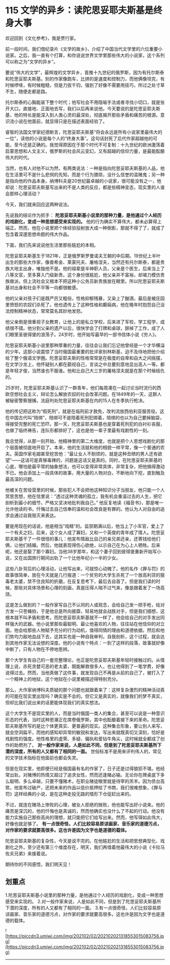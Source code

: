 # 115 文学的异乡：读陀思妥耶夫斯基是终身大事

欢迎回到《文化参考》，我是贾行家。

前一段时间，我们借纪录片《文学的故乡》，介绍了中国当代文学里的六位重要小说家。之后，我一直有个打算，和你说说世界文学里那些伟大的小说家，这个系列可以称之为“文学的异乡”。

要说“伟大的文学”，最辉煌的文学异乡，首推十九世纪的俄罗斯，因为有托尔斯泰和陀思妥耶夫斯基。别的作家像跑车，比拼的是速度和控制力，而他俩像坦克，有时候啰嗦，有时候粗糙，但是力拔千钧，强到了好像不需要用技巧，所过之处寸草不生，随便走都是路。

托尔斯泰的心胸能装下整个时代；他写社会不用隐喻手法或者寻找小切口，就是张开大口，直接地、正面地去写，我们以后再来说他。今天要说的是陀思妥耶夫斯基，他的特长是能深入到人类心灵的最深处，彻底揭开那些矛盾和痛苦的根源。意识流小说在他面前，就显得只是在描述表面经验了。

睿智的法国文学家纪德断言，陀思妥耶夫斯基“将会永远是所有小说家里最伟大的一位”，读他的小说是每个人的“终身大事”。这句话封死了后代作家超越他的可能，至今还是正确的。我觉得原因在于那个时代不可复制：十九世纪的欧洲激荡着启蒙思想和人文主义，俄罗斯的社会风云变幻，又有超越的信仰力量，是最能酝酿伟大的时代。

当然，也有人对他不以为然，有两类说法：一种是指向陀思妥耶夫斯基的人品，他在生活里可不是什么悲悯的先知，而是个行为猥琐，没什么信誉的滥赌鬼；另一种是指向他的作品本身。纳博科夫是20世纪最卓越的小说家，很可能没有之一，他却说：陀思妥耶夫斯基写出来的不是人类的反应，都是些精神变态，现实里的人谁会那样心理活动？

今天，我们就来回应这两种说法。

先说我的结论作为抓手： **陀思妥耶夫斯基小说里的那种力量，是他通过个人经历的戏剧化，变成一种思想感受来实现的。** 他的行为确实不算伟大，都未必算得上端正。然而，他在小说里把个体经验投射放大成一种倒影，那就不得了了，就成了包含着深邃思想命题的伟大作品。

下面，我们先来说说他生活里那些尴尬的本相。

陀思妥耶夫斯基生于1821年，正是俄罗斯罗曼诺夫王朝的中后期。19世纪上半叶出生的那些大作家，像普希金、莱蒙托夫、屠格涅夫，当然还有托尔斯泰，都是贵族大地主出身，唯独他不是。他的祖辈是半神职人员，父亲是个医生，后来当上了八等文官，至多算入门级新贵。这个身份很尴尬，他父亲并不富裕，却竭力模仿贵族做派，但上流社会又根本不把这种小公务员新贵族放在眼里。所以陀思妥耶夫斯基对出身和社会不平等一向都很敏感。

他的父亲对孩子们是既严厉又粗俗，性格抑郁残暴，又染上了酗酒，最后是被庄园里愤怒的农奴们杀死了。他也遗传上了这种性格和癫痫病，他在晚年时抱怨自己没法控制精神状态，常常莫名其妙地发怒。

他父亲倒是很重视子女教育，让他上的是私立学校，后来进了军校，学工程学，成绩很不错。他分到父亲的遗产以后，很快学会了打牌和桌球，辞掉了工作，成了人们眼里圣彼得堡的浪荡子。24岁时，他开始写最早的一部书信体小说《穷人》。

陀思妥耶夫斯基小说里那种厚重的力量，往往会让我们忘记他曾经是一个才华横溢的少年。这部小说震惊了当时俄国最重要的批评家别林斯基，迫不及待地把他介绍给了整个俄语文学圈。陀思妥耶夫斯的性格常常是在极度的自卑和自大之间摇摆，在文学沙龙上，他怀疑别人都在藐视自己，言谈之中总要刻意地显出高人一等。都是年轻才俊，当然谁也不服谁。他和比自己大三岁的屠格涅夫就是在那个时候结仇的。

25岁时，陀思妥耶夫斯基认识了一群青年，他们每周凑在一起讨论当时流行的西欧空想社会主义，辩论怎么解放农奴的社会改革问题。在1849年的一天，这群人被秘密警察搜捕，法庭判处陀思妥耶夫斯基在内的15人在冬季执行枪决。

他的传记把这称为“假死刑”，就是在临刑前才赦免，改判流放西伯利亚服苦役。这在中国古代叫“陪绑”，陪绑可不是陪着死刑犯绑着，陪绑的也以为自己要掉脑袋，得接受完整的死亡恐吓。那一天，陀思妥耶夫斯基也是穿着死刑犯的白衬衫丧服，也做了临终祷告，连队形都排好了，这也是他一辈子里最有戏剧性的一刻。

我总觉得，从那一刻开始，他精神里的第二大维度，也就是把个人思想戏剧化的那个层面被彻底地开启了。本来，他的生活就和他的相貌一样平常，像一个普通的农夫。英国作家毛姆甚至挖苦他：“最让女人不耐烦的，就是这种丑陋的男人还有欲望”——这话可是真够毒辣的，问题是这话又是真的。同时，在陀思妥耶夫斯基的心底，哪怕是最平常的抽象想法，也可以变得非常具体，非常复杂，把他搞得激动不已。他会添加上一段具体的故事，用大量的人物对白，不断地向下挖，直到触及最高深的问题。

他被关在苦役营里的时候，那些犯人不会把他这种知识分子当朋友，他只能一个人冥思苦想，他在信里说：“透过这种灵魂的孤立，我有机会重温过去的人生，把它剖析到最小的细节，严格又坚决地批判我自己。” 他反复地读《福音书》，那是唯一允许他读的书，忏悔过去自己信奉的温和社会改良是有罪的。他认为人对自由的追求会通过自我毁灭来表达。

要是用现在的话说，他是相当“戏精”的。监禁期满以后，他当上了小军官，爱上了一个有夫之妇，后来，这个女人成了寡妇，又和一个英俊的青年成了情人。陀思妥耶夫斯基干了一件很怪的事儿：他宣布情敌比自己的亲兄弟还亲，还寄钱给他们俩，让他们结婚。然后，他就表现得伤心欲绝，以示自己在为心上人牺牲。后来呢，他还是娶了那个寡妇。当他38岁那年，和这个妻子回到彼得堡重新开始写小说，又在出国旅行期间出轨了一个比他年纪小一半的少女。

这些八卦背后的心理活动，让他写出来，可就惊心动魄了。他的名作《罪与罚》的故事很简单，放在今天就是几行报道：一个贫穷的大学生杀死了一个放高利贷的狠毒老太婆，禁不住良知的折磨，在反复思考下，最后去自首了。但是我们读的时候，那些对具体场景和心理的刻画，真是压得人喘不过气来，像是跟着发了一场高烧。

这是怎么做到的？一般作家写自己不认同的人或观念，会给自己发一把手枪，给对方发一只苍蝇拍，于是他总是所向披靡，轻易地就会战胜对手，但是我们细想，这根本就不叫矛盾和思考。而陀思妥耶夫斯基就不一样了，他会给自己的对手发出同样强大的武器。他小说里那些最聪明、最让他喜欢的人物，往往站在他信仰的对立面。他会给那些人物赋予充分的行为动机，值得同情的理由和道德依据。然后和他们势均力敌地血战下去，这其实也是一种自我审判，自我剖析，这个过程，就会达到其他作家无法设想的深度。他的小说有个特点：一到了这样的段落，故事就好像中断了，只有人物在不停地思辨。

那个大学生有自己的一套完整理论，也正是陀思妥耶夫斯基年轻时接触过的。从情理上说，杀死贪婪可恶的老太婆，既能解救很多人，也让他得到了一笔学费，好像说得过去。然而，当他真做了这件事，就发现自己不再是从前的自己了，被打入了一个精神上的地狱，这个地狱在小说里被描述得特别充分。

那么，大作家纳博科夫质疑的那个问题也就跟着来了：这样复杂激烈的精神活动真的可能在现实里出现吗？确实是不会的。但它又是真实的，就像我们的梦不真实，但却比我们说出来的话更能体现我们的真实想法。

这个大学生不是现实里的人，而是当时俄国一类人的集合，甚至可以说是一种意识形态的代表，当时这种思潮正在席卷俄罗斯，其中也酝酿着接下来的革命。陀思妥耶夫斯基所写的是比个体更真实、更普遍的现实。这种集合形象，要让别人来写，就会空洞扁平，而他的感知却异常的敏锐和发达，写出来就既真切又深刻，恰好是戏剧性的强度。他性格里的虚荣、多疑、偏执和爱钻牛角尖，这时候就全都成了创作的助燃剂了。 **对一般作家来说，人是如此不同，但是到了陀思妥耶夫斯基所下潜的深度，所有的人又都有了相同的一面。** 世俗标准不是用来评判伟人的，常见的文学技术指标在他面前也都会失灵。

但是在现实里，他即便已经是俄国最有名的作家了，日子还是过得狼狈不堪。他经常出轨，对赌博的热情又超过了追求女性，然而还逢赌必输。无论你在牌桌底下多么聪明、多么卓越，只要不懂赌术，在职业赌徒眼里就是待宰的羔羊。因为债台高筑，他宣布过破产，还把未来的作品以低价抵押给了书商，我们很难想象，《罪与罚》这样经典的小说，是在这种走投无路的情形下仓促赶出来的。

不过，就连在赌场上惨败的心理，被女人拒绝的挫败，他也能写出好小说来。他的痛苦是深沉的，他的忏悔也是真诚的，然而他确实也没什么了不起的行动。他没有能力实施自己那些高尚的理想，就只能把它们给写出来。然而，他写得如此伟大，好像也就足够了。 **有一点很奇怪，人们比较容易原谅画家、音乐家的道德污点，对作家的要求就要高很多。这也许是因为文字也是道德的载体。**

陀思妥耶夫斯基的复杂性，今天是说不完的。在他尴尬的生活和把思想典型化、戏剧化之外，至少还有第三个维度存在，明天，我们再借着他最伟大的小说《卡拉马佐夫兄弟》来接着说。

期待你的不同感悟，我们明天见！

## 划重点

1.陀思妥耶夫斯基小说里的那种力量，是他通过个人经历的戏剧化，变成一种思想感受来实现的。
2.对一般作家来说，人是如此不同，但是到了陀思妥耶夫斯基所下潜的深度，所有的人又都有了相同的一面。
3.有一点很奇怪，人们比较容易原谅画家、音乐家的道德污点，对作家的要求就要高很多。这也许是因为文字也是道德的载体。

![https://piccdn3.umiwi.com/img/202102/02/202102021318553015083756.jpg](https://piccdn3.umiwi.com/img/202102/02/202102021318553015083756.jpg)

---
